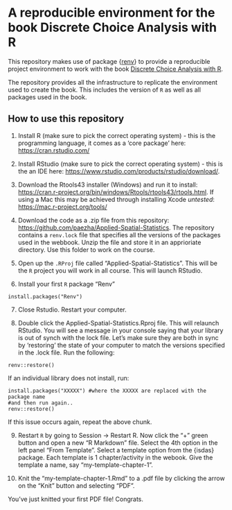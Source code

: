 
<!-- README.md is generated from README.Rmd. Please edit that file -->

# A reproducible environment for the book Discrete Choice Analysis with R

<!-- badges: start -->
<!-- badges: end -->

This repository makes use of package
{[renv](https://rstudio.github.io/renv/)} to provide a reproducible
project environment to work with the book [Discrete Choice Analysis with
R](https://doi.org/10.1007/978-3-031-20719-8).

The repository provides all the infrastructure to replicate the
environment used to create the book. This includes the version of `R` as
well as all packages used in the book.

## How to use this repository

1.  Install R (make sure to pick the correct operating system) - this is
    the programming language, it comes as a ‘core package’ here:
    <https://cran.rstudio.com/>

2.  Install RStudio (make sure to pick the correct operating system) -
    this is the an IDE here:
    <https://www.rstudio.com/products/rstudio/download/>.

3.  Download the Rtools43 installer (Windows) and run it to install:
    <https://cran.r-project.org/bin/windows/Rtools/rtools43/rtools.html>.
    If using a Mac this may be achieved through installing Xcode
    *untested*: <https://mac.r-project.org/tools/>

4.  Download the code as a .zip file from this repository:
    <https://github.com/paezha/Applied-Spatial-Statistics>. The
    repository contains a `renv.lock` file that specifies all the
    versions of the packages used in the webbook. Unzip the file and
    store it in an apprioriate directory. Use this folder to work on the
    course.

5.  Open up the `.RProj` file called “Applied-Spatial-Statistics”. This
    will be the `R` project you will work in all course. This will
    launch RStudio.

6.  Install your first `R` package “Renv”

<!-- -->

    install.packages("Renv")

7.  Close Rstudio. Restart your computer.

8.  Double click the Applied-Spatial-Statistics.Rproj file. This will
    relaunch RStudio. You will see a message in your console saying that
    your library is out of synch with the lock file. Let’s make sure
    they are both in sync by ‘restoring’ the state of your computer to
    match the versions specified in the .lock file. Run the following:

<!-- -->

    renv::restore()

If an individual library does not install, run:

    install.packages("XXXXX") #where the XXXXX are replaced with the package name
    #and then run again..
    renv::restore()

If this issue occurs again, repeat the above chunk.

9.  Restart `R` by going to Session -\> Restart R. Now click the “+”
    green button and open a new “R Markdown” file. Select the 4th option
    in the left panel “From Template”. Select a template option from the
    {isdas} package. Each template is 1 chapter/activity in the webook.
    Give the template a name, say “my-template-chapter-1”.

10. Knit the “my-template-chapter-1.Rmd” to a .pdf file by clicking the
    arrow on the “Knit” button and selecting “PDF”.

You’ve just knitted your first PDF file! Congrats.
